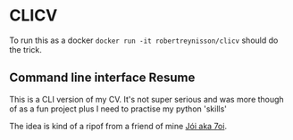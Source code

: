 # CLICV

To run this as a docker ```docker run -it robertreynisson/clicv``` should do the trick. 

## Command line interface Resume

This is a CLI version of my CV. It's not super serious and was more though of as a fun project plus I need to practise my python 'skills'
 

The idea is kind of a ripof from a friend of mine [Jói aka 7oi]('https://github.com/7oi').
